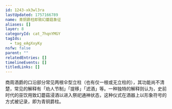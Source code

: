```yaml
---
id: 1243-xk3wl3ra
lastUpdated: 1757166789
name: 青铜爵柱即致幻蘑菇象征
aliases: []
layer: 8
categoryId: cat_7hqnYMGY
tagIds:
  - tag_eAgXxyKy
nsfw: false
parent: ""
relatedEntries: []
timelineEvents: []
titledLinks: []
---
```


商周酒爵的口沿部分常见两根伞型立柱（也有仅一根或无立柱的），其功能尚不清楚，常见的解释有「劝人节制」「提移」「滤酒」等。一种独特的解释则认为，史前时代的巫饮用致幻蘑菇浸酒以进入祭祀通神状态，这种仪式在酒器上以形象符号的方式被记录，即为青铜爵柱。